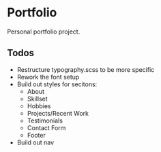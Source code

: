 # Portfolio

Personal portfolio project.

## Todos
* Restructure typography.scss to be more specific
* Rework the font setup
* Build out styles for secitons:
	* About
	* Skillset
	* Hobbies
	* Projects/Recent Work
	* Testimonials
	* Contact Form
	* Footer
* Build out nav